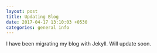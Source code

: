 ```yaml
---
layout: post
title: Updating Blog
date: 2017-04-17 13:10:03 +0530
categories: general info
---
```


I have been migrating my blog with Jekyll. Will update soon.
